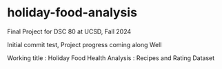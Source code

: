 # holiday-food-analysis
Final Project for DSC 80 at UCSD, Fall 2024

Initial commit test, Project progress coming along Well

Working title : Holiday Food Health Analysis : Recipes and Rating Dataset
